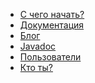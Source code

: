 <ul class="main-menu-pages">
  <li><a href="{{ BASE_PATH }}/quick-start.html">С чего начать?</a></li>
  <li><a href="{{ BASE_PATH }}/documentation.html">Документация</a></li>
  <li><a href="{{ BASE_PATH }}/blog.html">Блог</a></li>
  <li><a href="{{ BASE_PATH }}/javadoc.html">Javadoc</a></li>
  <li><a href="{{ BASE_PATH }}/users.html">Пользователи</a></li>
  <li style="display:none;"><a href="{{ BASE_PATH }}/quotes.html">Что говорят о Selenide?</a></li>
  <li><a href="{{ BASE_PATH }}/contacts.html">Кто ты?</a></li>
  <li style="display:none;"><a href="{{ BASE_PATH }}/thanks.html">Мы говорим спасибо</a></li>
</ul>

<h3 style="display:none">Блог</h3>
<div class="archive" style="display:none">
  {% assign posts_collate = site.posts %}
  {% include JB/posts_collate %}
  <a href="{{ BASE_PATH }}/archive.html" class="right small">Блог</a>
</div>
